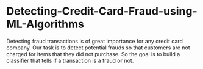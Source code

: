 # Detecting-Credit-Card-Fraud-using-ML-Algorithms
Detecting fraud transactions is of great importance for any credit card company. Our task is to detect potential frauds so that customers are not charged for items that they did not purchase. So the goal is to build a classifier that tells if a transaction is a fraud or not.
